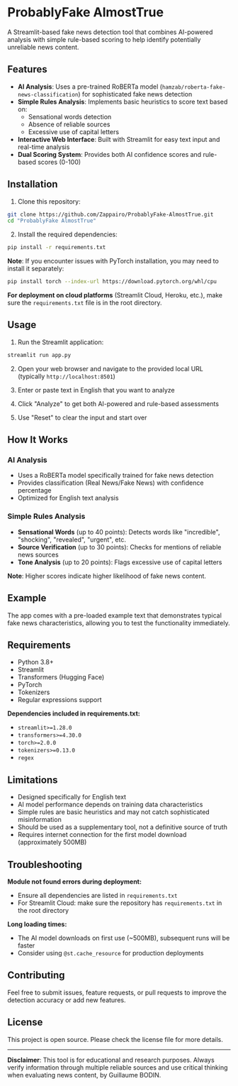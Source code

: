 # ProbablyFake AlmostTrue

A Streamlit-based fake news detection tool that combines AI-powered analysis with simple rule-based scoring to help identify potentially unreliable news content.

## Features

- **AI Analysis**: Uses a pre-trained RoBERTa model (`hamzab/roberta-fake-news-classification`) for sophisticated fake news detection
- **Simple Rules Analysis**: Implements basic heuristics to score text based on:
  - Sensational words detection
  - Absence of reliable sources
  - Excessive use of capital letters
- **Interactive Web Interface**: Built with Streamlit for easy text input and real-time analysis
- **Dual Scoring System**: Provides both AI confidence scores and rule-based scores (0-100)

## Installation

1. Clone this repository:
```bash
git clone https://github.com/Zappairo/ProbablyFake-AlmostTrue.git
cd "ProbablyFake AlmostTrue"
```

2. Install the required dependencies:
```bash
pip install -r requirements.txt
```

**Note**: If you encounter issues with PyTorch installation, you may need to install it separately:
```bash
pip install torch --index-url https://download.pytorch.org/whl/cpu
```

**For deployment on cloud platforms** (Streamlit Cloud, Heroku, etc.), make sure the `requirements.txt` file is in the root directory.

## Usage

1. Run the Streamlit application:
```bash
streamlit run app.py
```

2. Open your web browser and navigate to the provided local URL (typically `http://localhost:8501`)

3. Enter or paste text in English that you want to analyze

4. Click "Analyze" to get both AI-powered and rule-based assessments

5. Use "Reset" to clear the input and start over

## How It Works

### AI Analysis
- Uses a RoBERTa model specifically trained for fake news detection
- Provides classification (Real News/Fake News) with confidence percentage
- Optimized for English text analysis

### Simple Rules Analysis
- **Sensational Words** (up to 40 points): Detects words like "incredible", "shocking", "revealed", "urgent", etc.
- **Source Verification** (up to 30 points): Checks for mentions of reliable news sources
- **Tone Analysis** (up to 20 points): Flags excessive use of capital letters

**Note**: Higher scores indicate higher likelihood of fake news content.

## Example

The app comes with a pre-loaded example text that demonstrates typical fake news characteristics, allowing you to test the functionality immediately.

## Requirements

- Python 3.8+
- Streamlit
- Transformers (Hugging Face)
- PyTorch
- Tokenizers
- Regular expressions support

**Dependencies included in requirements.txt:**
- `streamlit>=1.28.0`
- `transformers>=4.30.0`
- `torch>=2.0.0`
- `tokenizers>=0.13.0`
- `regex`

## Limitations

- Designed specifically for English text
- AI model performance depends on training data characteristics
- Simple rules are basic heuristics and may not catch sophisticated misinformation
- Should be used as a supplementary tool, not a definitive source of truth
- Requires internet connection for the first model download (approximately 500MB)

## Troubleshooting

**Module not found errors during deployment:**
- Ensure all dependencies are listed in `requirements.txt`
- For Streamlit Cloud: make sure the repository has `requirements.txt` in the root directory

**Long loading times:**
- The AI model downloads on first use (~500MB), subsequent runs will be faster
- Consider using `@st.cache_resource` for production deployments

## Contributing

Feel free to submit issues, feature requests, or pull requests to improve the detection accuracy or add new features.

## License

This project is open source. Please check the license file for more details.

---

**Disclaimer**: This tool is for educational and research purposes. Always verify information through multiple reliable sources and use critical thinking when evaluating news content, by Guillaume BODIN.
